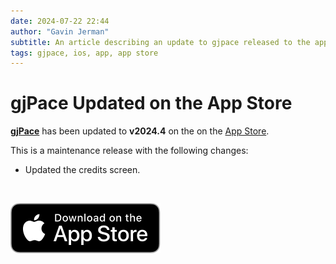 ```yaml
---
date: 2024-07-22 22:44
author: "Gavin Jerman"
subtitle: An article describing an update to gjpace released to the app store.
tags: gjpace, ios, app, app store
---
```


# gjPace Updated on the App Store

[**gjPace**](/projects/gjPace) has been updated to **v2024.4** on the on the [App Store](https://apps.apple.com/gb/app/gjpace/id1532589479?platform=iphone).  

This is a maintenance release with the following changes:
- Updated the credits screen.
<br>

[![download](/images/Download_on_the_App_Store_Badge_US-UK_RGB_blk_092917.svg)](https://apps.apple.com/gb/app/gjpace/id1532589479?platform=iphone)

